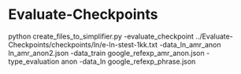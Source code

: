 # Evaluate-Checkpoints

python create_files_to_simplifier.py -evaluate_checkpoint ../Evaluate-Checkpoints/checkpoints/ln/e-ln-stest-1kk.txt -data_ln_amr_anon ln_amr_anon2.json -data_train google_refexp_amr_anon.json -type_evaluation anon -data_ln google_refexp_phrase.json 
